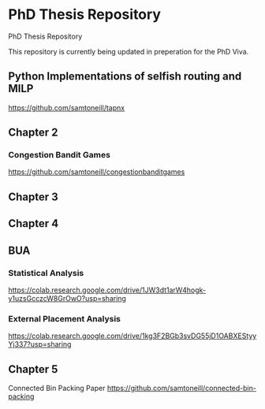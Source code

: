 # PhD Thesis Repository 
PhD Thesis Repository 

This repository is currently being updated in preperation for the PhD Viva.

## Python Implementations of selfish routing and MILP

https://github.com/samtoneill/tapnx

## Chapter 2
### Congestion Bandit Games

https://github.com/samtoneill/congestionbanditgames


## Chapter 3


## Chapter 4

## BUA

### Statistical Analysis
https://colab.research.google.com/drive/1JW3dt1arW4hogk-y1uzsGcczcW8GrOwO?usp=sharing

### External Placement Analysis
https://colab.research.google.com/drive/1kg3F2BGb3svDG55jD1OABXEStyyYj337?usp=sharing

## Chapter 5

Connected Bin Packing Paper
https://github.com/samtoneill/connected-bin-packing
